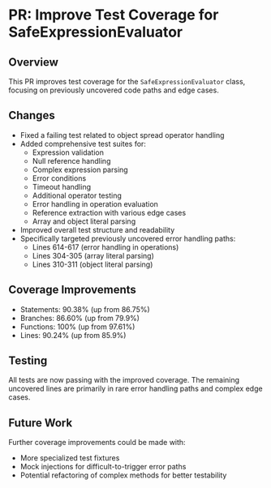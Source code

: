 # PR: Improve Test Coverage for SafeExpressionEvaluator

## Overview
This PR improves test coverage for the `SafeExpressionEvaluator` class, focusing on previously uncovered code paths and edge cases.

## Changes
- Fixed a failing test related to object spread operator handling
- Added comprehensive test suites for:
  - Expression validation
  - Null reference handling
  - Complex expression parsing
  - Error conditions
  - Timeout handling
  - Additional operator testing
  - Error handling in operation evaluation
  - Reference extraction with various edge cases
  - Array and object literal parsing
- Improved overall test structure and readability
- Specifically targeted previously uncovered error handling paths:
  - Lines 614-617 (error handling in operations)
  - Lines 304-305 (array literal parsing)
  - Lines 310-311 (object literal parsing)

## Coverage Improvements
- Statements: 90.38% (up from 86.75%)
- Branches: 86.60% (up from 79.9%)
- Functions: 100% (up from 97.61%)
- Lines: 90.24% (up from 85.9%)

## Testing
All tests are now passing with the improved coverage. The remaining uncovered lines are primarily in rare error handling paths and complex edge cases.

## Future Work
Further coverage improvements could be made with:
- More specialized test fixtures
- Mock injections for difficult-to-trigger error paths
- Potential refactoring of complex methods for better testability 